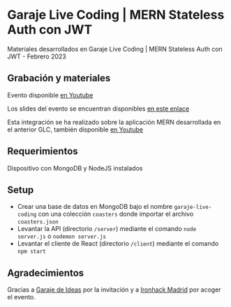 # Garaje Live Coding | MERN Stateless Auth con JWT
Materiales desarrollados en Garaje Live Coding | MERN Stateless Auth con JWT - Febrero 2023

## Grabación y materiales
Evento disponible [en Youtube](https://www.youtube.com/watch?v=B5dhMn-v2Sc)

Los slides del evento se encuentran disponibles [en este enlace](https://docs.google.com/presentation/d/1hSmq5rRvh7ZLSAe1lpz9WnMyUhqTtaJq7JEYgdTrv_o/edit?usp=sharing)

Esta integración se ha realizado sobre la aplicación MERN desarrollada en el anterior GLC, también disponible [en Youtube](https://www.youtube.com/watch?v=L1TjrOEG-u8)

## Requerimientos
Dispositivo con MongoDB y NodeJS instalados

## Setup
- Crear una base de datos en MongoDB bajo el nombre `garaje-live-coding` con una colección `coasters` donde importar el archivo `coasters.json`
- Levantar la API (directorio `/server`) mediante el comando `node server.js` o `nodemon server.js`
- Levantar el cliente de React (directorio `/client`) mediante el comando `npm start`

## Agradecimientos
Gracias a [Garaje de Ideas](https://garajedeideas.com/) por la invitación y a [Ironhack Madrid](https://www.ironhack.com/es/madrid) por acoger el evento.
